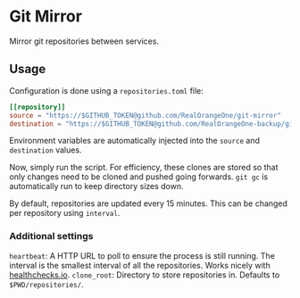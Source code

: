 # Git Mirror

Mirror git repositories between services.

## Usage

Configuration is done using a `repositories.toml` file:

```toml
[[repository]]
source = "https://$GITHUB_TOKEN@github.com/RealOrangeOne/git-mirror"
destination = "https://$GITHUB_TOKEN@github.com/RealOrangeOne-backup/git-mirror"
```

Environment variables are automatically injected into the `source` and `destination` values.

Now, simply run the script. For efficiency, these clones are stored so that only changes need to be cloned and pushed going forwards. `git gc` is automatically run to keep directory sizes down.

By default, repositories are updated every 15 minutes. This can be changed per repository using `interval`.

### Additional settings

`heartbeat`: A HTTP URL to poll to ensure the process is still running. The interval is the smallest interval of all the repositories. Works nicely with [healthchecks.io](https://healthchecks.io/).
`clone_root`: Directory to store repositories in. Defaults to `$PWD/repositories/`.
